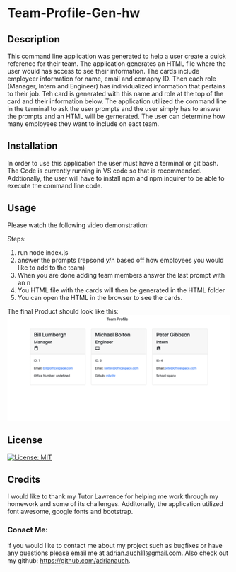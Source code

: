 # Team-Profile-Gen-hw

## Description

This command line application was generated to help a user create a quick reference for their team. The application generates an HTML file where the user would has access to see their information. The cards include employeer information for name, email and comapny ID. Then each role (Manager, Intern and Engineer) has individualized information that pertains to their job. Teh card is generated with this name and role at the top of the card and their information below. The application utilized the command line in the terminal to ask the user prompts and the user simply has to answer the prompts and an HTML will be gernerated. The user can determine how many employees they want to include on eact team.

## Installation

In order to use this application the user must have a terminal or git bash. The Code is currently running in VS code so that is recommended. Addtionally, the user will have to install npm and npm inquirer to be able to execute the command line code.

## Usage

Please watch the following video demonstration:

Steps:

1. run node index.js
2. answer the prompts (repsond y/n based off how employees you would like to add to the team)
3. When you are done adding team members answer the last prompt with an n
4. You HTML file with the cards will then be generated in the HTML folder
5. You can open the HTML in the browser to see the cards.

The final Product should look like this:
![team generator with cards](assets/images/examp.png)

## License

[![License: MIT](https://img.shields.io/badge/License-MIT-yellow.svg)](https://opensource.org/licenses/MIT)

## Credits

I would like to thank my Tutor Lawrence for helping me work through my homework and some of its challenges. Additonally, the application utilized font awesome, google fonts and bootstrap.

### Conact Me:

if you would like to contact me about my project such as bugfixes or have any questions please email me at adrian.auch11@gmail.com. Also check out my github: https://github.com/adrianauch.
